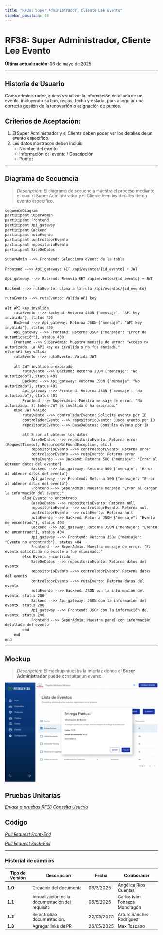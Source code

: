 ```yaml
---
title: "RF38: Super Administrador, Cliente Lee Evento"
sidebar_position: 40
---
```


# RF38: Super Administrador, Cliente Lee Evento

**Última actualización:** 06 de mayo de 2025

---

## Historia de Usuario

Como administrador, quiero visualizar la información detallada de un evento, incluyendo su tipo, reglas, fecha y estado, para asegurar una correcta gestión de la renovación o asignación de puntos.

## **Criterios de Aceptación:**

1. El Super Administrador y el Cliente deben poder ver los detalles de un evento específico.
2. Los datos mostrados deben incluir:
   - Nombre del evento
   - Información del evento / Descripción
   - Puntos

---

## **Diagrama de Secuencia**

> _Descripción_: El diagrama de secuencia muestra el proceso mediante el cual el Super Administrador y el Cliente leen los detalles de un evento específico.

```mermaid
sequenceDiagram
participant SuperAdmin
participant Frontend
participant Api_gateway
participant Backend
participant rutaEvento
participant controladorEvento
participant repositorioEvento
participant BaseDeDatos

SuperAdmin -->> Frontend: Selecciona evento de la tabla

Frontend -->> Api_gateway: GET /api/eventos/{id_evento} + JWT

Api_gateway -->> Backend: Reenvía GET /api/eventos/{id_evento} + JWT

Backend -->> rutaEvento: Llama a la ruta /api/eventos/{id_evento}

rutaEvento -->> rutaEvento: Valida API key

alt API key inválida
    rutaEvento -->> Backend: Retorna JSON {"mensaje": "API key inválida"}, status 400
    Backend -->> Api_gateway: Retorna JSON {"mensaje": "API key inválida"}, status 400
    Api_gateway -->> Frontend: Retorna JSON {"mensaje": "Error de autenticación"}, status 400
    Frontend -->> SuperAdmin: Muestra mensaje de error: "Acceso no autorizado. La API key es inválida o no fue enviada."
else API key válida
    rutaEvento -->> rutaEvento: Valida JWT

    alt JWT inválido o expirado
        rutaEvento -->> Backend: Retorna JSON {"mensaje": "No autorizado"}, status 401
        Backend -->> Api_gateway: Retorna JSON {"mensaje": "No autorizado"}, status 401
        Api_gateway -->> Frontend: Retorna JSON {"mensaje": "No autorizado"}, status 401
        Frontend -->> SuperAdmin: Muestra mensaje de error: "No autorizado. El token JWT es inválido o ha expirado."
    else JWT válido
        rutaEvento -->> controladorEvento: Solicita evento por ID
        controladorEvento -->> repositorioEvento: Busca evento por ID
        repositorioEvento -->> BaseDeDatos: Consulta evento por ID

        alt Error al obtener los datos
            BaseDeDatos -->> repositorioEvento: Retorna error (RequestTimeout, ResourceNotFoundException, etc.)
            repositorioEvento -->> controladorEvento: Retorna error
            controladorEvento -->> rutaEvento: Retorna error
            rutaEvento -->> Backend: Retorna 500 {"mensaje": "Error al obtener datos del evento"}
            Backend -->> Api_gateway: Retorna 500 {"mensaje": "Error al obtener datos del evento"}
            Api_gateway -->> Frontend: Retorna 500 {"mensaje": "Error al obtener datos del evento"}
            Frontend -->> SuperAdmin: Muestra mensaje "Error al cargar la información del evento."
        else Evento no encontrado
            BaseDeDatos -->> repositorioEvento: Retorna null
            repositorioEvento -->> controladorEvento: Retorna null
            controladorEvento -->> rutaEvento: Retorna null
            rutaEvento -->> Backend: Retorna JSON {"mensaje": "Evento no encontrado"}, status 404
            Backend -->> Api_gateway: Retorna JSON {"mensaje": "Evento no encontrado"}, status 404
            Api_gateway -->> Frontend: Retorna JSON {"mensaje": "Evento no encontrado"}, status 404
            Frontend -->> SuperAdmin: Muestra mensaje de error: "El evento solicitado no existe o fue eliminado."
        else Evento encontrado
            BaseDeDatos -->> repositorioEvento: Retorna datos del evento
            repositorioEvento -->> controladorEvento: Retorna datos del evento
            controladorEvento -->> rutaEvento: Retorna datos del evento
            rutaEvento -->> Backend: JSON con la información del evento, status 200
            Backend -->> Api_gateway: JSON con la información del evento, status 200
            Api_gateway -->> Frontend: JSON con la información del evento, status 200
            Frontend -->> SuperAdmin: Muestra panel con información detallada del evento
        end
    end
end
```

---

## **Mockup**

> _Descripción_: El mockup muestra la interfaz donde el **Super Administrador** puede consultar un evento.

![Interfaz para consultar un evento](imagenes/RF38ConsultaEvento.png)

## **Pruebas Unitarias**

_<u>[Enlace a pruebas RF38 Consulta Usuario](https://docs.google.com/spreadsheets/d/1NLGwGrGA5PVOEzLaqxa8Ts1D_Ng3QzzqNKWJYUzxD-M/edit?gid=1081692928#gid=1081692928)</u>_

## **Código**

_<u>[Pull Request Front-End](https://github.com/CodeAnd-Co/Frontend-Text-Lines/pull/64)</u>_

_<u>[Pull Request Back-End](https://github.com/CodeAnd-Co/Backend-textiles/pull/53)</u>_

---

### Historial de cambios

| **Tipo de Versión** | **Descripción**                                 | **Fecha**  | **Colaborador**               |
| ------------------- | ----------------------------------------------- | ---------- | ----------------------------- |
| **1.0**             | Creación del documento                          | 06/3/2025  | Angélica Rios Cuentas         |
| **1.1**             | Actualización de la documentación del requisito | 06/5/2025  | Carlos Iván Fonseca Mondragón |
| **1.2**             | Se actualizó documentación.                     | 22/05/2025 | Arturo Sánchez Rodríguez      |
| **1.3**             | Agregar links de PR                             | 26/05/2025 | Max Toscano                   |
